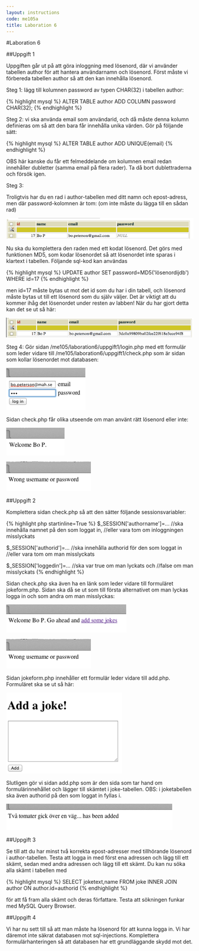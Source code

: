 ```yaml
---
layout: instructions
code: me105a
title: Laboration 6
---
```


<style>
pre {white-space: pre-wrap;}
</style>

#Laboration 6

##Uppgift 1

Uppgiften går ut på att göra inloggning med lösenord, där vi använder tabellen author för att hantera användarnamn och lösenord.
Först måste vi förbereda tabellen author så att den kan innehålla lösenord. 

Steg 1:  lägg till kolumnen password av typen CHAR(32) i tabellen author:

{% highlight mysql %}
ALTER TABLE author ADD COLUMN password CHAR(32);
{% endhighlight %}

Steg 2: vi ska använda email som användarid, och då måste denna kolumn definieras om så att den bara får innehålla unika värden. Gör på följande sätt:

{% highlight mysql %}
ALTER TABLE author ADD UNIQUE(email)
{% endhighlight %}

OBS här kanske du får ett felmeddelande om kolumnen email redan innehåller dubletter (samma email på flera rader). Ta då bort dublettraderna och försök igen. 

Steg 3: 

Troligtvis har du en rad i author-tabellen med ditt namn och epost-adress, men där password-kolomnen är tom: (om inte måste du lägga till en sådan rad)


![](im6/tablenull.png)

Nu ska du komplettera den raden med ett kodat lösenord. Det görs med funktionen MD5, som kodar lösenordet så att lösenordet inte sparas i klartext i tabellen. Följande sql-kod kan användas

{% highlight mysql %}
UPDATE author SET password=MD5('lösenordijdb') WHERE id=17
{% endhighlight %}

men id=17 måste bytas ut mot det id som du har i din tabell, och lösenord måste bytas ut till ett lösenord som du själv väljer. Det är viktigt att du kommer ihåg det lösenordet under resten av labben! När du har gjort detta kan det se ut så här:


![](im6/tablemd5.png)

Steg 4: Gör sidan /me105/laboration6/uppgift1/login.php med ett formulär som leder vidare till /me105/laboration6/uppgift1/check.php som är sidan som kollar lösenordet mot databasen:

![](im6/loginform.png)

Sidan check.php får olika utseende om man använt rätt lösenord eller inte:
 
![](im6/welcome.png)


![](im6/wrong.png)

##Uppgift 2

Komplettera sidan check.php så att den sätter följande sessionsvariabler:

{% highlight php  startinline=True %}
$_SESSION['authorname']=...
//ska innehålla namnet på den som loggat in, 
//eller vara tom om inloggningen misslyckats

$_SESSION['authorid']=...
//ska innehålla authorid för den som loggat in 
//eller vara tom om man misslyckats

$_SESSION['loggedin']=...
//ska var true om man lyckats och 
//false om man misslyckats
{% endhighlight %}

Sidan check.php ska även ha en länk som leder vidare till formuläret jokeform.php. Sidan ska då se ut som till första alternativet om man lyckas logga in och som andra om man misslyckas:

![](im6/welcomegoahead.png)

![](im6/wrong.png)

Sidan jokeform.php innehåller ett formulär leder vidare till add.php. Formuläret ska se ut så här:

![](im6/addjoke.png)

Slutligen gör vi sidan add.php som är den sida som tar hand om formulärinnehållet och lägger till skämtet i joke-tabellen. OBS: i joketabellen ska även authorid på den som loggat in fyllas i. 

![](im6/tvatomater.png)

##Uppgift 3

Se till att du har minst två korrekta epost-adresser med tillhörande lösenord i author-tabellen. Testa att logga in med först ena adressen och lägg till ett skämt, sedan med andra adressen och lägg till ett skämt. Du kan nu söka alla skämt i tabellen med

{% highlight mysql %}
SELECT joketext,name FROM joke INNER JOIN author 
ON author.id=authorid
{% endhighlight %}

för att få fram alla skämt och deras författare. Testa att sökningen funkar med MySQL Query Browser.

##Uppgift 4

Vi har nu sett till så att man måste ha lösenord för att kunna logga in. Vi har däremot inte säkrat databasen mot sql-injections. Komplettera formulärhanteringen så att databasen har ett grundläggande skydd mot det. 

